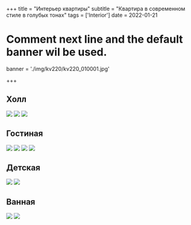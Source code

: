 +++
title = "Интерьер квартиры"
subtitle = "Квартира в современном стиле в голубых тонах"
tags = ['Interior']
date = 2022-01-21

# Comment next line and the default banner wil be used.
banner = './img/kv220/kv220_010001.jpg'

+++

## Холл

![](/img/kv220/kv220_010003.jpg)
![](/img/kv220/kv220_010005.jpg)
![](/img/kv220/kv220_010007.jpg)

## Гостиная

![](/img/kv220/kv220_010001.jpg)
![](/img/kv220/kv220_010002.jpg)
![](/img/kv220/kv220_010004.jpg)
![](/img/kv220/kv220_010006.jpg)

## Детская

![](/img/kv220/kv220_010011.jpg)
![](/img/kv220/kv220_010012.jpg)

## Ванная

![](/img/kv220/kv220_010016.jpg)
![](/img/kv220/kv220_010017.jpg)
